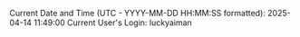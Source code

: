 Current Date and Time (UTC - YYYY-MM-DD HH:MM:SS formatted): 2025-04-14 11:49:00
Current User's Login: luckyaiman

